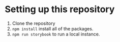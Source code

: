 # Setting up this repository

1. Clone the repository
2. `npm install` install all of the packages.
3. `npm run storybook` to run a local instance.